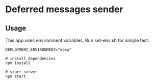 # Deferred messages sender

## Usage

This app uses environment variables. Run set-env.sh for simple test.

```shell
DEPLOYMENT_ENVIRONMENT="desa"
```

```shell
# install dependencies
npm install

# start server
npm start

```